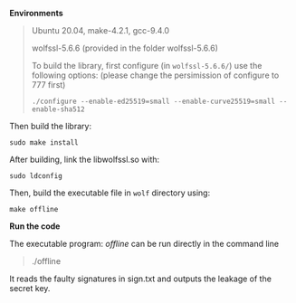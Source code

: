 **Environments**

> Ubuntu 20.04, make-4.2.1, gcc-9.4.0
>
> wolfssl-5.6.6 (provided in the folder wolfssl-5.6.6)
>
> To build the library, first configure (in `wolfssl-5.6.6/`) use the following options: (please change the persimission of configure to 777 first)
>
> `./configure --enable-ed25519=small --enable-curve25519=small --enable-sha512`

Then build the library:

`sudo make install`

After building, link the libwolfssl.so with:

`sudo ldconfig`

Then, build the executable file in `wolf` directory using:

`make offline`

**Run the code**

The executable program: *offline* can be run directly in the command line

> ./offline

It reads the faulty signatures in sign.txt and outputs the leakage of the secret key.